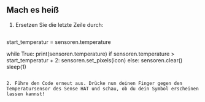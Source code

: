 ## Mach es heiß

1. Ersetzen Sie die letzte Zeile durch:
    
    ```python
start_temperatur = sensoren.temperature

while True:
    print(sensoren.temperature)
    if sensoren.temperature > start_temperatur + 2:
        sensoren.set_pixels(icon)
    else:
        sensoren.clear()
    sleep(1)
```

2. Führe den Code erneut aus. Drücke nun deinen Finger gegen den Temperatursensor des Sense HAT und schau, ob du dein Symbol erscheinen lassen kannst!